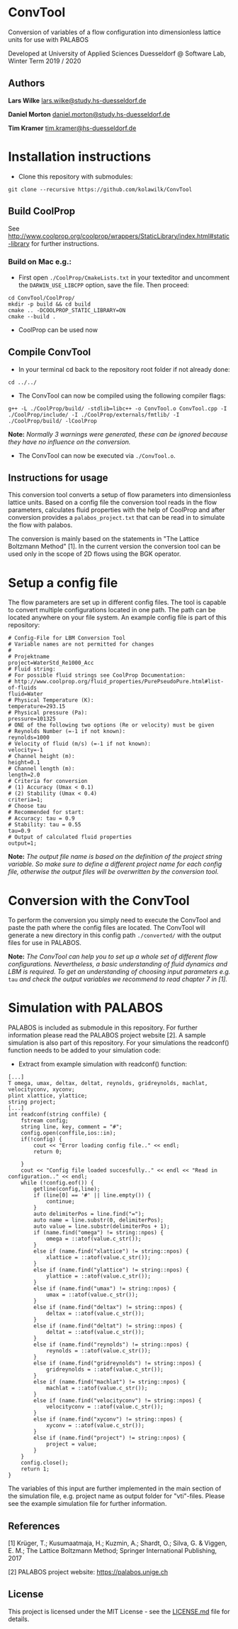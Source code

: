 # ConvTool
Conversion of variables of a flow configuration into dimensionless lattice units for use with PALABOS

Developed at University of Applied Sciences Duesseldorf @ Software Lab, Winter Term 2019 / 2020

## Authors
**Lars Wilke** lars.wilke@study.hs-duesseldorf.de

**Daniel Morton** daniel.morton@study.hs-duesseldorf.de

**Tim Kramer** tim.kramer@hs-duesseldorf.de

# Installation instructions
* Clone this repository with submodules:
```
git clone --recursive https://github.com/kolawilk/ConvTool
```

## Build CoolProp
See http://www.coolprop.org/coolprop/wrappers/StaticLibrary/index.html#static-library for further instructions.

### Build on Mac e.g.:

* First open `./CoolProp/CmakeLists.txt` in your texteditor and uncomment the `DARWIN_USE_LIBCPP` option, save the file. Then proceed:

```
cd ConvTool/CoolProp/
mkdir -p build && cd build
cmake .. -DCOOLPROP_STATIC_LIBRARY=ON
cmake --build .
```

* CoolProp can be used now

## Compile ConvTool

* In your terminal cd back to the repository root folder if not already done:

```
cd ../../
```

* The ConvTool can now be compiled using the following compiler flags:

```
g++ -L ./CoolProp/build/ -stdlib=libc++ -o ConvTool.o ConvTool.cpp -I ./CoolProp/include/ -I ./CoolProp/externals/fmtlib/ -I ./CoolProp/build/ -lCoolProp
```

**Note:** *Normally 3 warnings were generated, these can be ignored because they have no influence on the conversion.*

* The ConvTool can now be executed via `./ConvTool.o`.

## Instructions for usage

This conversion tool converts a setup of flow parameters into dimensionless lattice units. Based on a config file the conversion tool reads in the flow parameters, calculates fluid properties with the help of CoolProp and after conversion provides a `palabos_project.txt` that can be read in to simulate the flow with palabos.

The conversion is mainly based on the statements in "The Lattice Boltzmann Method" [1]. In the current version the conversion tool can be used only in the scope of 2D flows using the BGK operator.

# Setup a config file

The flow parameters are set up in different config files. The tool is capable to convert multiple configurations located in one path. The path can be located anywhere on your file system. An example config file is part of this repository:

```
# Config-File for LBM Conversion Tool
# Variable names are not permitted for changes
#
# Projektname
project=WaterStd_Re1000_Acc
# Fluid string:
# For possible fluid strings see CoolProp Documentation:
# http://www.coolprop.org/fluid_properties/PurePseudoPure.html#list-of-fluids
fluid=Water
# Physical Temperature (K):
temperature=293.15
# Physical pressure (Pa):
pressure=101325
# ONE of the following two options (Re or velocity) must be given
# Reynolds Number (=-1 if not known):
reynolds=1000
# Velocity of fluid (m/s) (=-1 if not known):
velocity=-1
# Channel height (m):
height=0.1
# Channel length (m):
length=2.0
# Criteria for conversion
# (1) Accuracy (Umax < 0.1)
# (2) Stability (Umax < 0.4)
criteria=1;
# Choose tau
# Recommended for start:
# Accuracy: tau = 0.9
# Stability: tau = 0.55
tau=0.9
# Output of calculated fluid properties
output=1;
```

**Note:** *The output file name is based on the definition of the project string variable. So make sure to define a different project name for each config file, otherwise the output files will be overwritten by the conversion tool.*

# Conversion with the ConvTool

To perform the conversion you simply need to execute the ConvTool and paste the path where the config files are located. The ConvTool will generate a new directory in this config path `./converted/` with the output files for use in PALABOS.

**Note:** *The ConvTool can help you to set up a whole set of different flow configurations. Nevertheless, a basic understanding of fluid dynamics and LBM is required. To get an understanding of choosing input parameters e.g.* `tau` *and check the output variables we recommend to read chapter 7 in [1].*

# Simulation with PALABOS

PALABOS is included as submodule in this repository. For further information please read the PALABOS project website [2]. A sample simulation is also part of this repository. For your simulations the readconf() function needs to be added to your simulation code:

* Extract from example simulation with readconf() function:

```
[...]
T omega, umax, deltax, deltat, reynolds, gridreynolds, machlat, velocityconv, xyconv;
plint xlattice, ylattice;
string project;
[...]
int readconf(string conffile) {
    fstream config;
    string line, key, comment = "#";
    config.open(conffile,ios::in);
    if(!config) {
        cout << "Error loading config file.." << endl;
        return 0;

    }
    cout << "Config file loaded succesfully.." << endl << "Read in configuration.." << endl;
    while (!config.eof()) {
        getline(config,line);
        if (line[0] == '#' || line.empty()) {
            continue;
        }
        auto delimiterPos = line.find("=");
        auto name = line.substr(0, delimiterPos);
        auto value = line.substr(delimiterPos + 1);
        if (name.find("omega") != string::npos) {
            omega = ::atof(value.c_str());
        }
        else if (name.find("xlattice") != string::npos) {
            xlattice = ::atof(value.c_str());
        }
        else if (name.find("ylattice") != string::npos) {
            ylattice = ::atof(value.c_str());
        }
        else if (name.find("umax") != string::npos) {
            umax = ::atof(value.c_str());
        }
        else if (name.find("deltax") != string::npos) {
            deltax = ::atof(value.c_str());
        }
        else if (name.find("deltat") != string::npos) {
            deltat = ::atof(value.c_str());
        }
        else if (name.find("reynolds") != string::npos) {
            reynolds = ::atof(value.c_str());
        }
        else if (name.find("gridreynolds") != string::npos) {
            gridreynolds = ::atof(value.c_str());
        }
        else if (name.find("machlat") != string::npos) {
            machlat = ::atof(value.c_str());
        }
        else if (name.find("velocityconv") != string::npos) {
            velocityconv = ::atof(value.c_str());
        }
        else if (name.find("xyconv") != string::npos) {
            xyconv = ::atof(value.c_str());
        }
        else if (name.find("project") != string::npos) {
            project = value;
        }
    }
    config.close();
    return 1;
}
```

The variables of this input are further implemented in the main section of the simulation file, e.g. project name as output folder for "vti"-files. Please see the example simulation file for further information.

## References

[1] Krüger, T.; Kusumaatmaja, H.; Kuzmin, A.; Shardt, O.; Silva, G. & Viggen, E. M.; The Lattice Boltzmann Method; Springer International Publishing, 2017

[2] PALABOS project website: https://palabos.unige.ch


## License

This project is licensed under the MIT License - see the [LICENSE.md](LICENSE.md) file for details.
